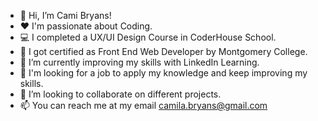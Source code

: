- 👋 Hi, I’m Cami Bryans!
- ❤️ I'm passionate about Coding.
- 💻 I completed a UX/UI Design Course in CoderHouse School.
- 📖 I got certified as Front End Web Developer by Montgomery College.
- 🌱 I’m currently improving my skills with LinkedIn Learning.
- 💼 I'm looking for a job to apply my knowledge and keep improving my skills.
- 💞️ I’m looking to collaborate on different projects.
- 📫 You can reach me at my email camila.bryans@gmail.com

<!---
camibryans/camibryans is a ✨ special ✨ repository because its `README.md` (this file) appears on your GitHub profile.
You can click the Preview link to take a look at your changes.
--->
